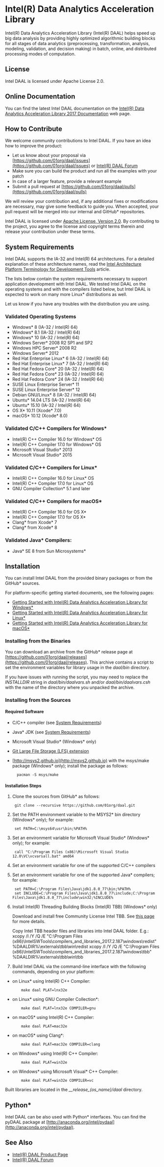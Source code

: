 # Intel(R) Data Analytics Acceleration Library
Intel(R) Data Analytics Acceleration Library (Intel(R) DAAL) helps speed up big data analysis by providing highly optimized algorithmic building blocks for all stages of data analytics (preprocessing, transformation, analysis, modeling, validation, and decision making) in batch, online, and distributed processing modes of computation.

## License
Intel DAAL is licensed under Apache License 2.0.

## Online Documentation
You can find the latest Intel DAAL documentation on the [Intel(R) Data Analytics Acceleration Library 2017 Documentation](https://software.intel.com/en-us/intel-daal-support/documentation) web page.

## How to Contribute
We welcome community contributions to Intel DAAL. If you have an idea how to improve the product:

* Let us know about your proposal via [https://github.com/01org/daal/issues](https://github.com/01org/daal/issues) or [Intel(R) DAAL Forum](https://software.intel.com/en-us/forums/intel-data-analytics-acceleration-library)
* Make sure you can build the product and run all the examples with your patch
* In case of a larger feature, provide a relevant example
* Submit a pull request at [https://github.com/01org/daal/pulls](https://github.com/01org/daal/pulls)

We will review your contribution and, if any additional fixes or modifications are necessary, may give some feedback to guide you. When accepted, your pull request will be merged into our internal and GitHub* repositories.

Intel DAAL is licensed under [Apache License, Version 2.0](http://www.apache.org/licenses/LICENSE-2.0). By contributing to the project, you agree to the license and copyright terms therein and release your contribution under these terms.

## <a name="system-requirements">System Requirements</a>
Intel DAAL supports the IA-32 and Intel(R) 64 architectures. For a detailed explanation of these architecture names, read the [Intel Architecture Platform Terminology for Development Tools](https://software.intel.com/en-us/articles/intel-architecture-platform-terminology-for-development-tools) article.

The lists below contain the system requirements necessary to support application development with Intel DAAL. We tested Intel DAAL on the operating systems and with the compilers listed below, but Intel DAAL is expected to work on many more Linux* distributions as well.

Let us know if you have any troubles with the distribution you are using.

### Validated Operating Systems
* Windows* 8 (IA-32 / Intel(R) 64)
* Windows* 8.1 (IA-32 / Intel(R) 64)
* Windows* 10 (IA-32 / Intel(R) 64)
* Windows Server* 2008 R2 SP1 and SP2
* Windows HPC Server* 2008 R2
* Windows Server* 2012
* Red Hat Enterprise Linux* 6 (IA-32 / Intel(R) 64)
* Red Hat Enterprise Linux* 7 (IA-32 / Intel(R) 64)
* Red Hat Fedora Core* 20 (IA-32 / Intel(R) 64)
* Red Hat Fedora Core* 23 (IA-32 / Intel(R) 64)
* Red Hat Fedora Core* 24 (IA-32 / Intel(R) 64)
* SUSE Linux Enterprise Server* 11
* SUSE Linux Enterprise Server* 12
* Debian GNU/Linux* 8 (IA-32 / Intel(R) 64)
* Ubuntu* 14.04 LTS (IA-32 / Intel(R) 64)
* Ubuntu* 15.10 (IA-32 / Intel(R) 64)
* OS X\* 10.11 (Xcode* 7.0)
* macOS\* 10.12 (Xcode* 8.0)

### Validated C/C++ Compilers for Windows*
* Intel(R) C++ Compiler 16.0 for Windows* OS
* Intel(R) C++ Compiler 17.0 for Windows* OS
* Microsoft Visual Studio* 2013
* Microsoft Visual Studio* 2015

### Validated C/C++ Compilers for Linux*
* Intel(R) C++ Compiler 16.0 for Linux* OS
* Intel(R) C++ Compiler 17.0 for Linux* OS
* GNU Compiler Collection* 5.1 and later

### Validated C/C++ Compilers for macOS*
* Intel(R) C++ Compiler 16.0 for OS X\*
* Intel(R) C++ Compiler 17.0 for OS X\*
* Clang\* from Xcode* 7
* Clang\* from Xcode* 8

### Validated Java* Compilers:
* Java\* SE 8 from Sun Microsystems*

## Installation
You can install Intel DAAL from the provided binary packages or from the GitHub* sources.

For platform-specific getting started documents, see the following pages:

* [Getting Started with Intel(R) Data Analytics Acceleration Library for Windows*](https://software.intel.com/en-us/get-started-with-daal-for-windows)
* [Getting Started with Intel(R) Data Analytics Acceleration Library for Linux*](https://software.intel.com/en-us/get-started-with-daal-for-linux)
* [Getting Started with Intel(R) Data Analytics Acceleration Library for macOS*](https://software.intel.com/en-us/get-started-with-daal-for-osx)

### Installing from the Binaries
You can download an archive from the GitHub\* release page at [https://github.com/01org/daal/releases](https://github.com/01org/daal/releases). This archive contains a script to set the environment variables for library usage in the *daal/bin* directory.

If you have issues with running the script, you may need to replace the *INSTALLDIR* string in *daal/bin/daalvars.sh* and/or *daal/bin/daalvars.csh* with the name of the directory where you unpacked the archive.

### Installing from the Sources

#### Required Software
* C/C++ compiler (see [System Requirements](#system-requirements))
* Java\* JDK (see [System Requirements](#system-requirements))
* Microsoft Visual Studio\* (Windows* only)
* [Git Large File Storage (LFS) extension](https://git-lfs.github.com)
* [http://msys2.github.io](http://msys2.github.io) with the msys/make package (Windows* only); install the package as follows:

        pacman -S msys/make

#### Installation Steps
1. Clone the sources from GitHub* as follows:

        git clone --recursive https://github.com/01org/daal.git

2. Set the PATH environment variable to the MSYS2\* bin directory (Windows* only); for example:

        set PATH=C:\msys64\usr\bin;%PATH%

3. Set an environment variable for Microsoft Visual Studio\* (Windows* only); for example:

        call "C:\Program Files (x86)\Microsoft Visual Studio 12.0\VC\vcvarsall.bat" amd64

4. Set an environment variable for one of the supported C/C++ compilers

5. Set an environment variable for one of the supported Java* compilers; for example:

        set PATH=C:\Program Files\Java\jdk1.8.0_77\bin;%PATH%
        set INCLUDE=C:\Program Files\Java\jdk1.8.0_77\include;C:\Program Files\Java\jdk1.8.0_77\include\win32;%INCLUDE%

6. Install Intel(R) Threading Building Blocks (Intel(R) TBB) (Windows* only)

    Download and install free Community License Intel TBB.
    See [this page](https://registrationcenter.intel.com/en/forms/?productid=2558&licensetype=2) for more details.

    Copy Intel TBB header files and libraries into Intel DAAL folder. E.g.:
        xcopy /I /Y /Q /E "C:\Program Files (x86)\IntelSWTools\compilers_and_libraries_2017.2.187\windows\redist" %DAALDIR%\externals\tbb\win\redist
        xcopy /I /Y /Q /E "C:\Program Files (x86)\IntelSWTools\compilers_and_libraries_2017.2.187\windows\tbb" %DAALDIR%\externals\tbb\win\tbb

7. Build Intel DAAL via the command-line interface with the following commands, depending on your platform:

 *  on Linux\* using Intel(R) C++ Compiler:

            make daal PLAT=lnx32e

 *  on Linux\* using GNU Compiler Collection\*:

            make daal PLAT=lnx32e COMPILER=gnu

 *  on macOS* using Intel(R) C++ Compiler:

            make daal PLAT=mac32e

 *  on macOS\* using Clang\*:

            make daal PLAT=mac32e COMPILER=clang

 *  on Windows* using Intel(R) C++ Compiler:

            make daal PLAT=win32e

 *  on Windows\* using Microsoft Visual* C++ Compiler:

            make daal PLAT=win32e COMPILER=vc

Built libraries are located in the *\_\_release\_{os_name}/daal* directory.

## Python*
Intel DAAL can be also used with Python\* interfaces. You can find the pyDAAL package at [http://anaconda.org/intel/pydaal](http://anaconda.org/intel/pydaal).

## See Also
* [Intel(R) DAAL Product Page](https://software.intel.com/en-us/intel-daal)
* [Intel(R) DAAL Forum](https://software.intel.com/en-us/forums/intel-data-analytics-acceleration-library)
